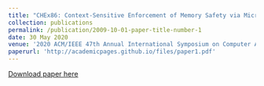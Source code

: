 ```yaml
---
title: "CHEx86: Context-Sensitive Enforcement of Memory Safety via Microcode-Enabled Capabilities"
collection: publications
permalink: /publication/2009-10-01-paper-title-number-1
date: 30 May 2020
venue: '2020 ACM/IEEE 47th Annual International Symposium on Computer Architecture (ISCA)'
paperurl: 'http://academicpages.github.io/files/paper1.pdf'
---
```



[Download paper here](http://academicpages.github.io/files/paper1.pdf)

